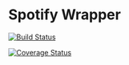 # Spotify Wrapper

[![Build Status](https://travis-ci.org/mateussmohamed/spotify-wrapper.svg?branch=master)](https://travis-ci.org/mateussmohamed/spotify-wrapper)

[![Coverage Status](https://coveralls.io/repos/github/mateussmohamed/spotify-wrapper/badge.svg?branch=master)](https://coveralls.io/github/mateussmohamed/spotify-wrapper?branch=master)
